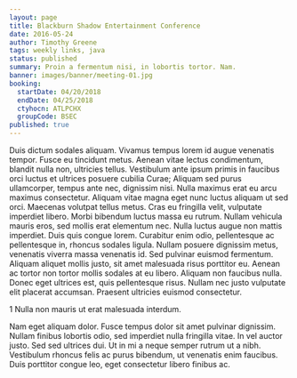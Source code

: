 ```yaml
---
layout: page
title: Blackburn Shadow Entertainment Conference
date: 2016-05-24
author: Timothy Greene
tags: weekly links, java
status: published
summary: Proin a fermentum nisi, in lobortis tortor. Nam.
banner: images/banner/meeting-01.jpg
booking:
  startDate: 04/20/2018
  endDate: 04/25/2018
  ctyhocn: ATLPCHX
  groupCode: BSEC
published: true
---
```

Duis dictum sodales aliquam. Vivamus tempus lorem id augue venenatis tempor. Fusce eu tincidunt metus. Aenean vitae lectus condimentum, blandit nulla non, ultricies tellus. Vestibulum ante ipsum primis in faucibus orci luctus et ultrices posuere cubilia Curae; Aliquam sed purus ullamcorper, tempus ante nec, dignissim nisi. Nulla maximus erat eu arcu maximus consectetur. Aliquam vitae magna eget nunc luctus aliquam ut sed orci.
Maecenas volutpat tellus metus. Cras eu fringilla velit, vulputate imperdiet libero. Morbi bibendum luctus massa eu rutrum. Nullam vehicula mauris eros, sed mollis erat elementum nec. Nulla luctus augue non mattis imperdiet. Duis quis congue lorem. Curabitur enim odio, pellentesque ac pellentesque in, rhoncus sodales ligula. Nullam posuere dignissim metus, venenatis viverra massa venenatis id. Sed pulvinar euismod fermentum. Aliquam aliquet mollis justo, sit amet malesuada risus porttitor eu. Aenean ac tortor non tortor mollis sodales at eu libero. Aliquam non faucibus nulla. Donec eget ultrices est, quis pellentesque risus. Nullam nec justo vulputate elit placerat accumsan. Praesent ultricies euismod consectetur.

1 Nulla non mauris ut erat malesuada interdum.

Nam eget aliquam dolor. Fusce tempus dolor sit amet pulvinar dignissim. Nullam finibus lobortis odio, sed imperdiet nulla fringilla vitae. In vel auctor justo. Sed sed ultrices dui. Ut in mi a neque semper rutrum ut a nibh. Vestibulum rhoncus felis ac purus bibendum, ut venenatis enim faucibus. Duis porttitor congue leo, eget consectetur libero finibus ac.
